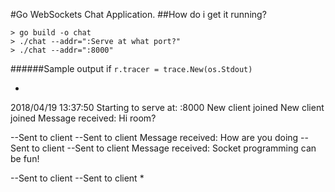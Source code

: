 #Go WebSockets Chat Application.
##How do i get it running?

```
> go build -o chat
> ./chat --addr=":Serve at what port?"
> ./chat --addr=":8000"
```
######Sample output if `r.tracer = trace.New(os.Stdout)`

*
2018/04/19 13:37:50 Starting to serve at: :8000
New client joined
New client joined
Message received: Hi room?

--Sent to client
--Sent to client
Message received: How are you doing
--Sent to client
--Sent to client
Message received: Socket programming can be fun!

--Sent to client
--Sent to client
*
